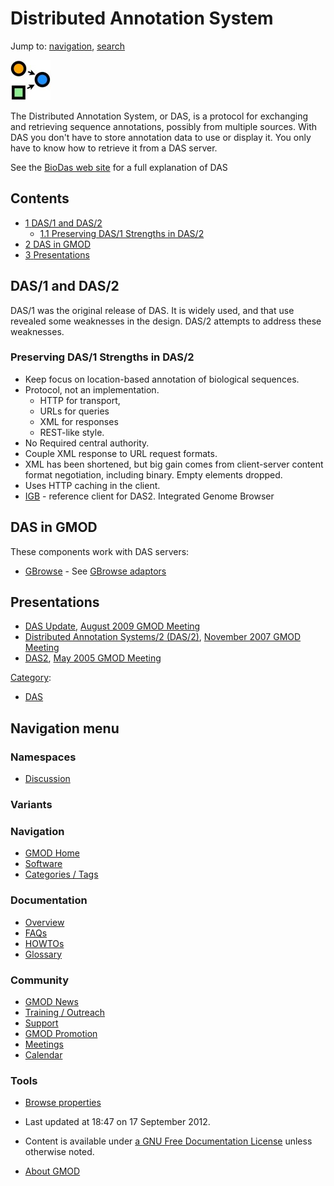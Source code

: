 



<span id="top"></span>




# <span dir="auto">Distributed Annotation System</span>






Jump to: [navigation](#mw-navigation), [search](#p-search)




<a href="http://www.biodas.org/" rel="nofollow"
title="Distributed Annotation System"><img
src="https://raw.githubusercontent.com/GMOD/gmod.github.io/main/mediawiki/images/3/32/Das_logo_64x64.jpg" width="64" height="64"
alt="Distributed Annotation System" /></a>



The Distributed Annotation System, or DAS, is a protocol for exchanging
and retrieving sequence annotations, possibly from multiple sources.
With DAS you don't have to store annotation data to use or display it.
You only have to know how to retrieve it from a DAS server.

See the <a href="http://www.biodas.org/" class="external text"
rel="nofollow">BioDas web site</a> for a full explanation of DAS

  


## Contents



- [<span class="tocnumber">1</span> <span class="toctext">DAS/1 and
  DAS/2</span>](#DAS.2F1_and_DAS.2F2)
  - [<span class="tocnumber">1.1</span> <span class="toctext">Preserving
    DAS/1 Strengths in
    DAS/2</span>](#Preserving_DAS.2F1_Strengths_in_DAS.2F2)
- [<span class="tocnumber">2</span> <span class="toctext">DAS in
  GMOD</span>](#DAS_in_GMOD)
- [<span class="tocnumber">3</span>
  <span class="toctext">Presentations</span>](#Presentations)



## <span id="DAS.2F1_and_DAS.2F2" class="mw-headline">DAS/1 and DAS/2</span>

DAS/1 was the original release of DAS. It is widely used, and that use
revealed some weaknesses in the design. DAS/2 attempts to address these
weaknesses.

### <span id="Preserving_DAS.2F1_Strengths_in_DAS.2F2" class="mw-headline">Preserving DAS/1 Strengths in DAS/2</span>

- Keep focus on location-based annotation of biological sequences.
- Protocol, not an implementation.
  - HTTP for transport,
  - URLs for queries
  - XML for responses
  - REST-like style.
- No Required central authority.
- Couple XML response to URL request formats.
- XML has been shortened, but big gain comes from client-server content
  format negotiation, including binary. Empty elements dropped.
- Uses HTTP caching in the client.
- [IGB](IGB "IGB") - reference client for DAS2. Integrated Genome
  Browser

  

## <span id="DAS_in_GMOD" class="mw-headline">DAS in GMOD</span>

These components work with DAS servers:

- [GBrowse](GBrowse.1 "GBrowse") - See
  <a href="GBrowse_adaptors" class="mw-redirect"
  title="GBrowse adaptors">GBrowse adaptors</a>

## <span id="Presentations" class="mw-headline">Presentations</span>

- [DAS
  Update](August_2009_GMOD_Meeting#DAS_update "August 2009 GMOD Meeting"),
  [August 2009 GMOD
  Meeting](August_2009_GMOD_Meeting "August 2009 GMOD Meeting")
- [Distributed Annotation Systems/2
  (DAS/2)](November_2007_GMOD_Meeting#Distributed_Annotation_System.2F2_.28DAS.2F2.29 "November 2007 GMOD Meeting"),
  [November 2007 GMOD
  Meeting](November_2007_GMOD_Meeting "November 2007 GMOD Meeting")
- <a href="https://raw.githubusercontent.com/GMOD/gmod.github.io/main/mediawiki/images/7/74/Das.ppt" class="internal"
  title="Das.ppt">DAS2</a>, [May 2005 GMOD
  Meeting](May_2005_GMOD_Meeting "May 2005 GMOD Meeting")




[Category](Special%3ACategories "Special%3ACategories"):

- [DAS](Category%3ADAS "Category%3ADAS")






## Navigation menu



### Namespaces


- <span id="ca-talk"><a
  href="http://gmod.org/mediawiki/index.php?title=Talk:Distributed_Annotation_System&amp;action=edit&amp;redlink=1"
  accesskey="t"
  title="Discussion about the content page [t]">Discussion</a></span>


### 

### Variants[](#)








<a href="Main_Page"
style="background-image: url(../images/GMOD-cogs.png);"
title="Visit the main page"></a>


### Navigation



- <span id="n-GMOD-Home">[GMOD Home](Main_Page)</span>
- <span id="n-Software">[Software](GMOD_Components)</span>
- <span id="n-Categories-.2F-Tags">[Categories /
  Tags](Categories)</span>




### Documentation



- <span id="n-Overview">[Overview](Overview)</span>
- <span id="n-FAQs">[FAQs](Category%3AFAQ)</span>
- <span id="n-HOWTOs">[HOWTOs](Category%3AHOWTO)</span>
- <span id="n-Glossary">[Glossary](Glossary)</span>




### Community



- <span id="n-GMOD-News">[GMOD News](GMOD_News)</span>
- <span id="n-Training-.2F-Outreach">[Training /
  Outreach](Training_and_Outreach)</span>
- <span id="n-Support">[Support](Support)</span>
- <span id="n-GMOD-Promotion">[GMOD Promotion](GMOD_Promotion)</span>
- <span id="n-Meetings">[Meetings](Meetings)</span>
- <span id="n-Calendar">[Calendar](Calendar)</span>




### Tools

- <span id="t-smwbrowselink"><a href="Special%3ABrowse/Distributed_Annotation_System"
  rel="smw-browse">Browse properties</a></span>



- <span id="footer-info-lastmod">Last updated at 18:47 on 17 September
  2012.</span>
<!-- - <span id="footer-info-viewcount">48,583 page views.</span> -->
- <span id="footer-info-copyright">Content is available under
  <a href="http://www.gnu.org/licenses/fdl-1.3.html" class="external"
  rel="nofollow">a GNU Free Documentation License</a> unless otherwise
  noted.</span>

<!-- -->

- <span id="footer-places-about">[About
  GMOD](GMOD%3AAbout "GMOD%3AAbout")</span>

<!-- -->




